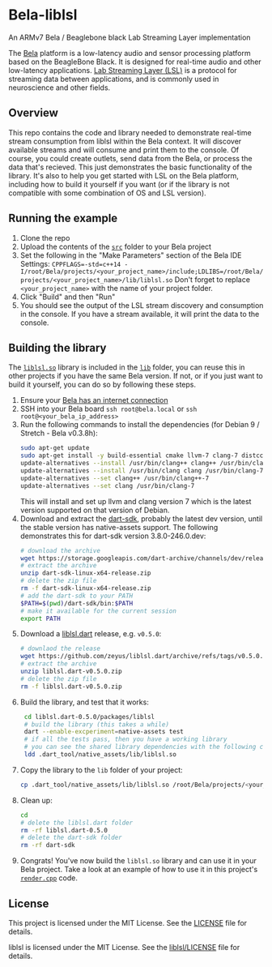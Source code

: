 # Bela-liblsl

An ARMv7 Bela / Beaglebone black Lab Streaming Layer implementation

The [Bela](https://bela.io/) platform is a low-latency audio and sensor processing platform based on the BeagleBone Black. It is designed for real-time audio and other low-latency applications. [Lab Streaming Layer (LSL)](https://labstreaminglayer.org/#/) is a protocol for streaming data between applications, and is commonly used in neuroscience and other fields.

## Overview

This repo contains the code and library needed to demonstrate real-time stream consumption from liblsl within the Bela context. It will discover available streams and will consume and print them to the console. Of course, you could create outlets, send data from the Bela, or process the data that's recieved. This just demonstrates the basic functionality of the library. It's also to help you get started with LSL on the Bela platform, including how to build it yourself if you want (or if the library is not compatible with some combination of OS and LSL version).

## Running the example

1. Clone the repo
2. Upload the contents of the [`src`](./src) folder to your Bela project
3. Set the following in the "Make Parameters" section of the Bela IDE Settings:
   `CPPFLAGS=-std=c++14 -I/root/Bela/projects/<your_project_name>/include;LDLIBS=/root/Bela/projects/<your_project_name>/lib/liblsl.so`
   Don't forget to replace `<your_project_name>` with the name of your project folder.
4. Click "Build" and then "Run"
5. You should see the output of the LSL stream discovery and consumption in the console. If you have a stream available, it will print the data to the console.

## Building the library

The [`liblsl.so`](./lib/liblsl.so) library is included in the [`lib`](./lib) folder, you can reuse this in other projects if you have the same Bela version. If not, or if you just want to build it yourself, you can do so by following these steps.

1. Ensure your [Bela has an internet connection](https://learn.bela.io/using-bela/bela-techniques/connecting-to-wifi/)
2. SSH into your Bela board `ssh root@bela.local` or `ssh root@<your_bela_ip_address>`
3. Run the following commands to install the dependencies (for Debian 9 / Stretch - Bela v0.3.8h):
   ```bash
   sudo apt-get update
   sudo apt-get install -y build-essential cmake llvm-7 clang-7 distcc
   update-alternatives --install /usr/bin/clang++ clang++ /usr/bin/clang++-7 10
   update-alternatives --install /usr/bin/clang clang /usr/bin/clang-7 10
   update-alternatives --set clang++ /usr/bin/clang++-7
   update-alternatives --set clang /usr/bin/clang-7
   ```
   This will install and set up llvm and clang version 7 which is the latest version supported on that version of Debian.
4. Download and extract the [dart-sdk](https://dart.dev/get-dart/archive), probably the latest dev version, until the stable version has native-assets support. The following demonstrates this for dart-sdk version 3.8.0-246.0.dev:
    ```bash
    # download the archive
    wget https://storage.googleapis.com/dart-archive/channels/dev/release/3.8.0-246.0.dev/sdk/dartsdk-linux-x64-release.zip
    # extract the archive
    unzip dart-sdk-linux-x64-release.zip
    # delete the zip file
    rm -f dart-sdk-linux-x64-release.zip
    # add the dart-sdk to your PATH
    $PATH=$(pwd)/dart-sdk/bin:$PATH
    # make it available for the current session
    export PATH
    ```
3. Download a [liblsl.dart](https://github.com/zeyus/liblsl.dart) release, e.g. `v0.5.0`:
   ```bash
   # downlaod the release
   wget https://github.com/zeyus/liblsl.dart/archive/refs/tags/v0.5.0.zip
   # extract the archive
   unzip liblsl.dart-v0.5.0.zip
   # delete the zip file
   rm -f liblsl.dart-v0.5.0.zip
   ```
4. Build the library, and test that it works:
   ```bash
    cd liblsl.dart-0.5.0/packages/liblsl
    # build the library (this takes a while)
    dart --enable-excperiment=native-assets test
    # if all the tests pass, then you have a working library
    # you can see the shared library dependencies with the following command
    ldd .dart_tool/native_assets/lib/liblsl.so
    ```
5. Copy the library to the `lib` folder of your project:
   ```bash
   cp .dart_tool/native_assets/lib/liblsl.so /root/Bela/projects/<your_project_name>/lib/
   ```
6. Clean up:
    ```bash
    cd
    # delete the liblsl.dart folder
    rm -rf liblsl.dart-0.5.0
    # delete the dart-sdk folder
    rm -rf dart-sdk
    ```
7. Congrats! You've now build the `liblsl.so` library and can use it in your Bela project. Take a look at an example of how to use it in this project's [`render.cpp`](./src/render.cpp) code.

## License

This project is licensed under the MIT License. See the [LICENSE](./LICENSE) file for details.

liblsl is licensed under the MIT License. See the [liblsl/LICENSE](./src/include/LICENSE) file for details.
